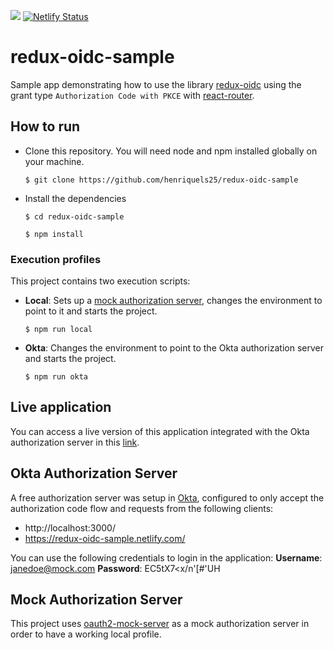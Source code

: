 ![](https://github.com/henriquels25/redux-oidc-sample/workflows/Test/badge.svg)
[![Netlify Status](https://api.netlify.com/api/v1/badges/a8d05288-f8d4-40eb-8379-812daf9cd58a/deploy-status)](https://app.netlify.com/sites/redux-oidc-sample/deploys)

# redux-oidc-sample
Sample app demonstrating how to use the library [redux-oidc](https://github.com/maxmantz/redux-oidc) using the grant type `Authorization Code with PKCE` with [react-router](https://github.com/ReactTraining/react-router).

## How to run
* Clone this repository. You will need node and npm installed globally on your machine.

    `$ git clone https://github.com/henriquels25/redux-oidc-sample`

* Install the dependencies

    `$ cd redux-oidc-sample`

    `$ npm install`

### Execution profiles

This project contains two execution scripts:

* **Local**: Sets up a [mock authorization server](https://github.com/axa-group/oauth2-mock-server), changes the environment to point to it and starts the project.

    `$ npm run local`

* **Okta**: Changes the environment to point to the Okta authorization server and starts the project.

    `$ npm run okta`

## Live application
You can access a live version of this application integrated with the Okta authorization server in this [link](https://redux-oidc-sample.netlify.com/home).

## Okta Authorization Server
A free authorization server was setup in [Okta](https://www.okta.com/), configured to only accept the authorization code flow and requests from the following clients:
    
* http://localhost:3000/
* https://redux-oidc-sample.netlify.com/

You can use the following credentials to login in the application:
**Username**: janedoe@mock.com
**Password**: EC5tX7<x/n'[#'UH

## Mock Authorization Server
This project uses [oauth2-mock-server](https://github.com/axa-group/oauth2-mock-server) as a mock authorization server in order to have a working
local profile.    
